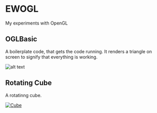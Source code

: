 EWOGL
=====

My experiments with OpenGL

OGLBasic
--------
A boilerplate code, that gets the code running. It renders a triangle on screen to signify that everything is working.

![alt text](http://i.imgur.com/J1KAjH8.png "Triangle")

Rotating Cube
-------------

A rotatinng cube.

[![Cube](http://img.youtube.com/vi/ItIRYFkJKRs/0.jpg)](http://www.youtube.com/watch?v=ItIRYFkJKRs)


